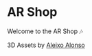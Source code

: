 # AR Shop
Welcome to the AR Shop 🎶

3D Assets by <a href="https://sketchfab.com/AleixoAlonso" target="_blank">Aleixo Alonso</a>

